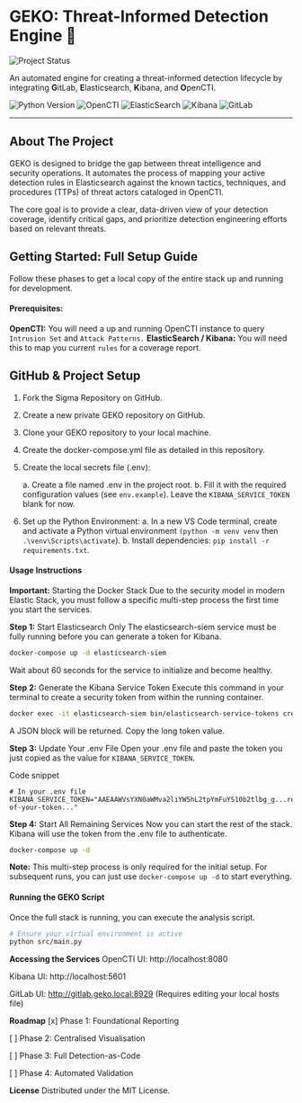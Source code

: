 # GEKO: Threat-Informed Detection Engine :lizard:

![Project Status](https://img.shields.io/badge/Status-In_development-red)

An automated engine for creating a threat-informed detection lifecycle by integrating **G**itLab, **E**lasticsearch, **K**ibana, and **O**penCTI.

![Python Version](https://img.shields.io/badge/python-3\.10+-blue) ![OpenCTI](https://img.shields.io/badge/OpenCTI-6\.7\.9+-blue) ![ElasticSearch](https://img.shields.io/badge/ElasticSearch-8\.18\.3+-blue) ![Kibana](https://img.shields.io/badge/Kibana-8\.18\.3+-blue) ![GitLab](https://img.shields.io/badge/GitLab-18\.3+-blue)


---

## About The Project

GEKO is designed to bridge the gap between threat intelligence and security operations. It automates the process of mapping your active detection rules in Elasticsearch against the known tactics, techniques, and procedures (TTPs) of threat actors cataloged in OpenCTI.

The core goal is to provide a clear, data-driven view of your detection coverage, identify critical gaps, and prioritize detection engineering efforts based on relevant threats.

## Getting Started: Full Setup Guide

Follow these phases to get a local copy of the entire stack up and running for development.

#### Prerequisites:
**OpenCTI:** You will need a up and running OpenCTI instance to query `Intrusion Set` and `Attack Patterns.`
**ElasticSearch / Kibana:** You will need this to map you current `rules` for a coverage report. 

## GitHub & Project Setup
1. Fork the Sigma Repository on GitHub.
2. Create a new private GEKO repository on GitHub.
3. Clone your GEKO repository to your local machine.
4. Create the docker-compose.yml file as detailed in this repository.
5. Create the local secrets file (.env):

    a. Create a file named .env in the project root.
    b. Fill it with the required configuration values (see `env.example`). Leave the `KIBANA_SERVICE_TOKEN` blank for now.

6. Set up the Python Environment:
    a. In a new VS Code terminal, create and activate a Python virtual environment `(python -m venv venv` then `.\venv\Scripts\activate`).
    b. Install dependencies: `pip install -r requirements.txt`.

#### Usage Instructions
**Important:** Starting the Docker Stack
Due to the security model in modern Elastic Stack, you must follow a specific multi-step process the first time you start the services.

**Step 1:** Start Elasticsearch Only
The elasticsearch-siem service must be fully running before you can generate a token for Kibana.

```bash
docker-compose up -d elasticsearch-siem
```
Wait about 60 seconds for the service to initialize and become healthy.

**Step 2:** Generate the Kibana Service Token
Execute this command in your terminal to create a security token from within the running container.

```bash
docker exec -it elasticsearch-siem bin/elasticsearch-service-tokens create elastic/kibana kibana-token
```
A JSON block will be returned. Copy the long token value.

**Step 3:** Update Your .env File
Open your .env file and paste the token you just copied as the value for `KIBANA_SERVICE_TOKEN`.

Code snippet
```
# In your .env file
KIBANA_SERVICE_TOKEN="AAEAAWVsYXN0aWMva2liYW5hL2tpYmFuYS10b2tlbg_g...rest-of-your-token..."
```
**Step 4:** Start All Remaining Services
Now you can start the rest of the stack. Kibana will use the token from the .env file to authenticate.

```bash
docker-compose up -d
```
**Note:** This multi-step process is only required for the initial setup. For subsequent runs, you can just use `docker-compose up -d` to start everything.

#### Running the GEKO Script
Once the full stack is running, you can execute the analysis script.

``` bash
# Ensure your virtual environment is active
python src/main.py
```

**Accessing the Services**
OpenCTI UI: http://localhost:8080

Kibana UI: http://localhost:5601

GitLab UI: http://gitlab.geko.local:8929 (Requires editing your local hosts file)

**Roadmap**
[x] Phase 1: Foundational Reporting

[ ] Phase 2: Centralised Visualisation

[ ] Phase 3: Full Detection-as-Code

[ ] Phase 4: Automated Validation

**License**
Distributed under the MIT License.
